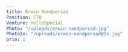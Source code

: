 ```yaml
---
title: Erwin Nandpersad
Position: CTO
Venture: HelloSpecial
Photo: "/uploads/erwin-nandpersad.jpg"
Photo2x: "/uploads/erwin-nandpersad@2x.jpg"
prio: 1
---
```


